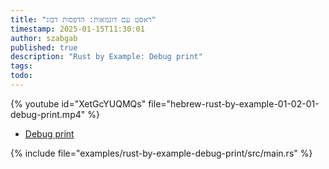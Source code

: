 ```yaml
---
title: "ראסט עם דוגמאות: הדפסות דבוג"
timestamp: 2025-01-15T11:30:01
author: szabgab
published: true
description: "Rust by Example: Debug print"
tags:
todo:
---
```


{% youtube id="XetGcYUQMQs" file="hebrew-rust-by-example-01-02-01-debug-print.mp4" %}

* [Debug print](https://doc.rust-lang.org/stable/rust-by-example/hello/print/print_debug.html)

{% include file="examples/rust-by-example-debug-print/src/main.rs" %}

